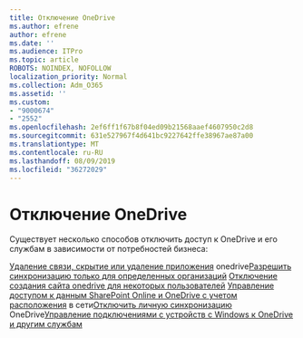 ```yaml
---
title: Отключение OneDrive
ms.author: efrene
author: efrene
ms.date: ''
ms.audience: ITPro
ms.topic: article
ROBOTS: NOINDEX, NOFOLLOW
localization_priority: Normal
ms.collection: Adm_O365
ms.assetid: ''
ms.custom:
- "9000674"
- "2552"
ms.openlocfilehash: 2ef6ff1f67b8f04ed09b21568aaef4607950c2d8
ms.sourcegitcommit: 631e527967f4d641bc9227642ffe38967ae87a00
ms.translationtype: MT
ms.contentlocale: ru-RU
ms.lasthandoff: 08/09/2019
ms.locfileid: "36272029"
---
```

# <a name="disable-onedrive"></a>Отключение OneDrive

Существует несколько способов отключить доступ к OneDrive и его службам в зависимости от потребностей бизнеса:

[Удаление связи, скрытие или удаление приложения](https://support.office.com/article/turn-off-disable-or-uninstall-onedrive-f32a17ce-3336-40fe-9c38-6efb09f944b0)
onedrive[Разрешить синхронизацию только для определенных организаций](https://docs.microsoft.com/onedrive/use-group-policy#allow-syncing-onedrive-accounts-for-only-specific-organizations)
[Отключение создания сайта onedrive для некоторых пользователей](https://docs.microsoft.com/sharepoint/manage-user-profiles#disable-onedrive-creation-for-some-users)
[Управление доступом к данным SharePoint Online и OneDrive с учетом расположения](https://docs.microsoft.com/sharepoint/control-access-based-on-network-location)
в сети[Отключить личную синхронизацию](https://docs.microsoft.com/onedrive/use-group-policy#DisablePersonalSync)
OneDrive[Управление подключениями с устройств с Windows к OneDrive и другим службам](https://docs.microsoft.com/windows/privacy/manage-connections-from-windows-operating-system-components-to-microsoft-services#bkmk-onedrive)



